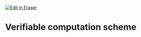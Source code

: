 <p><a target="_blank" href="https://app.eraser.io/workspace/HWY33UKIMwAAeXum9VZa" id="edit-in-eraser-github-link"><img alt="Edit in Eraser" src="https://firebasestorage.googleapis.com/v0/b/second-petal-295822.appspot.com/o/images%2Fgithub%2FOpen%20in%20Eraser.svg?alt=media&amp;token=968381c8-a7e7-472a-8ed6-4a6626da5501"></a></p>

# Verifiable computation scheme



<!--- Eraser file: https://app.eraser.io/workspace/HWY33UKIMwAAeXum9VZa --->